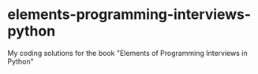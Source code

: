 # elements-programming-interviews-python
My coding solutions for the book "Elements of Programming Interviews in Python"
